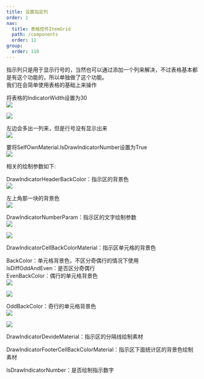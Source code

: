 ```yaml
---
title: 设置指定列
order: 1
nav:
  title: 表格控件ItemGrid
  path: /components
  order: 11
group:
  order: 110
---
```


指示列只是用于显示行号的，当然也可以通过添加一个列来解决，不过表格基本都是有这个功能的，所以单独做了这个功能。  
我们在会简单使用表格的基础上来操作  

将表格的IndicatorWidth设置为30  
![](http://www.orangeui.cn/wordpress/wp-content/uploads/2020/02/word-image-45.png)

![](http://www.orangeui.cn/wordpress/wp-content/uploads/2020/02/word-image-46.png)



左边会多出一列来，但是行号没有显示出来  
![](http://www.orangeui.cn/wordpress/wp-content/uploads/2020/02/word-image-47.png)

要将SelfOwnMaterial.IsDrawIndicatorNumber设置为True  
![](http://www.orangeui.cn/wordpress/wp-content/uploads/2020/02/word-image-48.png)


 
 
 
相关的绘制参数如下:  

DrawIndicatorHeaderBackColor：指示区的背景色  
![](http://www.orangeui.cn/wordpress/wp-content/uploads/2020/02/word-image-49.png)



左上角那一块的背景色  
![](http://www.orangeui.cn/wordpress/wp-content/uploads/2020/02/word-image-50.png)


DrawIndicatorNumberParam：指示区的文字绘制参数  
![](http://www.orangeui.cn/wordpress/wp-content/uploads/2020/02/word-image-51.png)

![](http://www.orangeui.cn/wordpress/wp-content/uploads/2020/02/word-image-52.png)





DrawIndicatorCellBackColorMaterial：指示区单元格的背景色  


BackColor：单元格背景色，不区分奇偶行的情况下使用  
IsDiffOddAndEven：是否区分奇偶行  
EvenBackColor：偶行的单元格背景色  
![](http://www.orangeui.cn/wordpress/wp-content/uploads/2020/02/word-image-53.png)

![](http://www.orangeui.cn/wordpress/wp-content/uploads/2020/02/word-image-54.png)


OddBackColor：奇行的单元格背景色  
![](http://www.orangeui.cn/wordpress/wp-content/uploads/2020/02/word-image-55.png)

![](http://www.orangeui.cn/wordpress/wp-content/uploads/2020/02/word-image-56.png)



DrawIndicatorDevideMaterial：指示区的分隔线绘制素材  

DrawIndicatorFooterCellBackColorMaterial：指示区下面统计区的背景色绘制素材  

IsDrawIndicatorNumber：是否绘制指示数字  



